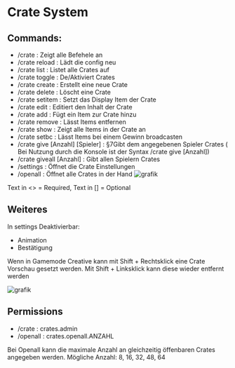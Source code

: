 # Crate System


## Commands:

- /crate : Zeigt alle Befehele an
- /crate reload : Lädt die config neu
- /crate list : Listet alle Crates auf
- /crate toggle : De/Aktiviert Crates
- /crate create <Crate> : Erstellt eine neue Crate
- /crate delete <Crate> : Löscht eine Crate
- /crate setitem <Crate> : Setzt das Display Item der Crate
- /crate edit <Crate> : Editiert den Inhalt der Crate
- /crate add <Crate> : Fügt ein Item zur Crate hinzu
- /crate remove <Crate> : Lässt Items entfernen
- /crate show <Crate> : Zeigt alle Items in der Crate an
- /crate setbc <Crate> : Lässt Items bei einem Gewinn broadcasten
- /crate give <Crate> [Anzahl] [Spieler] : §7Gibt dem angegebenen Spieler Crates ( Bei Nutzung durch die Konsole ist der Syntax /crate give <Crate> <Spieler> [Anzahl])
- /crate giveall <Crate> [Anzahl] : Gibt allen Spielern Crates
- /settings : Öffnet die Crate Einstellungen
- /openall : Öffnet alle Crates in der Hand 
  ![grafik](https://user-images.githubusercontent.com/40772868/124969048-87673880-e026-11eb-9c77-3bf423994a62.png)

  
  
Text in <> = Required,
Text in [] = Optional
  
## Weiteres
  In settings Deaktivierbar:
  - Animation
  - Bestätigung
  
  Wenn in Gamemode Creative kann mit Shift + Rechtsklick eine Crate Vorschau gesetzt werden.
  Mit Shift + Linksklick kann diese wieder entfernt werden
  
  ![grafik](https://user-images.githubusercontent.com/40772868/124969077-91893700-e026-11eb-811a-bccd52355931.png)

  
## Permissions
  - /crate : crates.admin
  - /openall : crates.openall.ANZAHL
  
  Bei Openall kann die maximale Anzahl an gleichzeitig öffenbaren Crates angegeben werden. Mögliche Anzahl: 8, 16, 32, 48, 64
  

